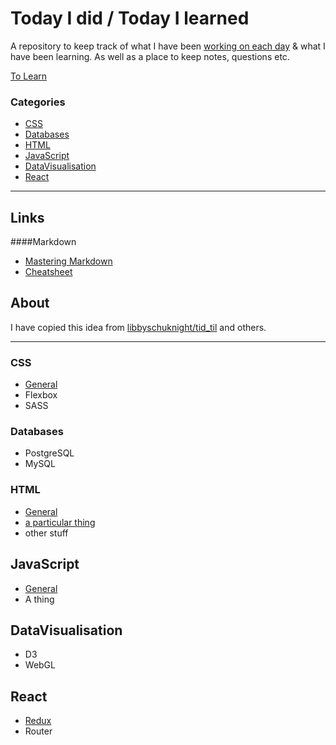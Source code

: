 # Today I did / Today I learned
A repository to keep track of what I have been [working on each day](tid.md) & what I have been learning. As well as a place to keep notes, questions etc.

[To Learn](toLearn.md)

### Categories

 * [CSS](#CSS)
 * [Databases](#databases)
 * [HTML](#HTML)
 * [JavaScript](#javascript)
 * [DataVisualisation](#DataVisualisation)
 * [React](#react)

 -------

## Links
####Markdown
   * [Mastering Markdown](https://guides.github.com/features/mastering-markdown/)
   * [Cheatsheet](https://github.com/adam-p/markdown-here/wiki/Markdown-Cheatsheet)

## About
I have copied this idea from [libbyschuknight/tid_til](https://github.com/libbyschuknight/tid_til) and others.

-------

### CSS
- [General](CSS/CSS.md)
- Flexbox
- SASS

### Databases
- PostgreSQL
- MySQL

### HTML
- [General](HTML/HTML.md)
- [a particular thing](HTML/aThing.md)
- other stuff

## JavaScript
- [General](javascript/javascript.md)
- A thing

## DataVisualisation
- D3
- WebGL

## React
- [Redux](react/redux.md)
- Router
